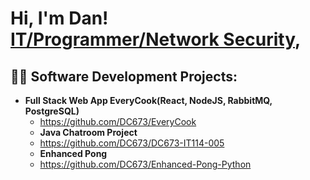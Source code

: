 <h1>Hi, I'm Dan! <br/><a href="https://www.linkedin.com/in/daniel-c-643395310/">IT/Programmer/Network Security</a>, </h1>

<h2>👨‍💻 Software Development Projects:</h2>

- <b>Full Stack Web App EveryCook(React, NodeJS, RabbitMQ, PostgreSQL)</b>
  - https://github.com/DC673/EveryCook</b></i>
  - <b>Java Chatroom Project</b>
  - https://github.com/DC673/DC673-IT114-005
  - <b>Enhanced Pong</b>
  - https://github.com/DC673/Enhanced-Pong-Python
